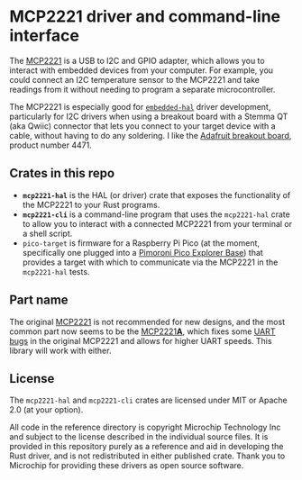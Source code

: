 # MCP2221 driver and command-line interface

The [MCP2221][microchip] is a USB to I2C and GPIO adapter, which allows you to
interact with embedded devices from your computer. For example, you could
connect an I2C temperature sensor to the MCP2221 and take readings from it
without needing to program a separate microcontroller.

The MCP2221 is especially good for [`embedded-hal`][] driver development,
particularly for I2C drivers when using a breakout board with a Stemma QT (aka
Qwiic) connector that lets you connect to your target device with a cable,
without having to do any soldering. I like the [Adafruit breakout
board][adafruit], product number 4471.

[microchip]: https://www.microchip.com/en-us/product/mcp2221a
[`embedded-hal`]: https://crates.io/crates/embedded-hal
[adafruit]: https://www.adafruit.com/product/4471

## Crates in this repo

- **`mcp2221-hal`** is the HAL (or driver) crate that exposes the functionality
  of the MCP2221 to your Rust programs.
- **`mcp2221-cli`** is a command-line program that uses the `mcp2221-hal` crate to
  allow you to interact with a connected MCP2221 from your terminal or a shell script.
- `pico-target` is firmware for a Raspberry Pi Pico (at the moment, specifically one
  plugged into a [Pimoroni Pico Explorer Base][]) that provides a target with which
  to communicate via the MCP2221 in the `mcp2221-hal` tests.

[Pimoroni Pico Explorer Base]: https://shop.pimoroni.com/products/pico-explorer-base

## Part name

The original [MCP2221][original] is not recommended for new designs, and the
most common part now seems to be the [MCP2221**A**][microchip], which fixes some
[UART bugs][] in the original MCP2221 and allows for higher UART speeds. This
library will work with either.

[original]: https://www.microchip.com/en-us/product/mcp2221
[UART bugs]: https://ww1.microchip.com/downloads/aemDocuments/documents/OTH/ProductDocuments/Errata/80000742A.pdf

## License

The `mcp2221-hal` and `mcp2221-cli` crates are licensed under MIT or Apache 2.0
(at your option).

All code in the reference directory is copyright Microchip Technology Inc and
subject to the license described in the individual source files. It is provided
in this repository purely as a reference and aid in developing the Rust driver,
and is not redistributed in either published crate. Thank you to Microchip for
providing these drivers as open source software.
